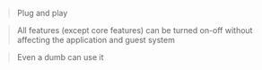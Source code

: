 > Plug and play

> All features (except core features) can be turned on-off without affecting the application and guest system

> Even a dumb can use it
